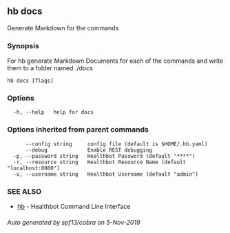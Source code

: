 ## hb docs

Generate Markdown for the commands

### Synopsis

For hb generate Markdown Documents for each of the commands and write them to a folder named ./docs

```
hb docs [flags]
```

### Options

```
  -h, --help   help for docs
```

### Options inherited from parent commands

```
      --config string     config file (default is $HOME/.hb.yaml)
      --debug             Enable REST debugging
  -p, --password string   Healthbot Password (default "****")
  -r, --resource string   Healthbot Resource Name (default "localhost:8080")
  -u, --username string   Healthbot Username (default "admin")
```

### SEE ALSO

* [hb](hb.md)	 - Healthbot Command Line Interface

###### Auto generated by spf13/cobra on 5-Nov-2019
